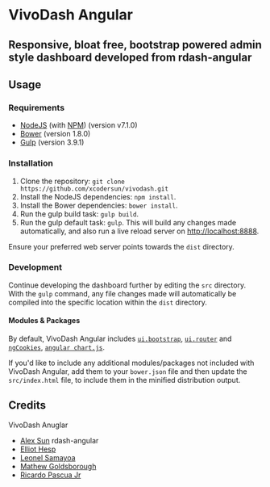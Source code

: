 # VivoDash Angular
## Responsive, bloat free, bootstrap powered admin style dashboard developed from rdash-angular

## Usage
### Requirements
* [NodeJS](http://nodejs.org/) (with [NPM](https://www.npmjs.org/)) (version v7.1.0)
* [Bower](http://bower.io) (version 1.8.0)
* [Gulp](http://gulpjs.com) (version 3.9.1)

### Installation
1. Clone the repository: `git clone https://github.com/xcodersun/vivodash.git`
2. Install the NodeJS dependencies: `npm install`.
3. Install the Bower dependencies: `bower install`.
4. Run the gulp build task: `gulp build`.
5. Run the gulp default task: `gulp`. This will build any changes made automatically, and also run a live reload server on [http://localhost:8888](http://localhost:8888).

Ensure your preferred web server points towards the `dist` directory.

### Development
Continue developing the dashboard further by editing the `src` directory. With the `gulp` command, any file changes made will automatically be compiled into the specific location within the `dist` directory.

#### Modules & Packages
By default, VivoDash Angular includes [`ui.bootstrap`](http://angular-ui.github.io/bootstrap/), [`ui.router`](https://github.com/angular-ui/ui-router) and [`ngCookies`](https://docs.angularjs.org/api/ngCookies), [`angular chart.js`](https://jtblin.github.io/angular-chart.js/#reactive). 

If you'd like to include any additional modules/packages not included with VivoDash Angular, add them to your `bower.json` file and then update the `src/index.html` file, to include them in the minified distribution output.

## Credits
VivoDash Anuglar
* [Alex Sun](https://github.com/xcodersun)
rdash-angular
* [Elliot Hesp](https://github.com/Ehesp)
* [Leonel Samayoa](https://github.com/lsamayoa)
* [Mathew Goldsborough](https://github.com/mgoldsborough)
* [Ricardo Pascua Jr](https://github.com/rdpascua)
